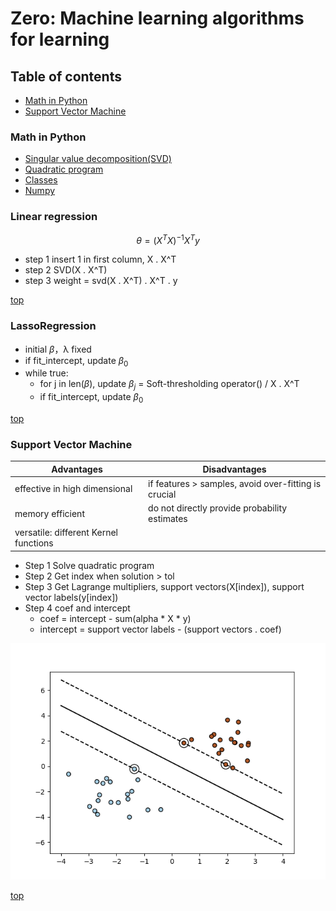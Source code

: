 # Zero: Machine learning algorithms for learning

## Table of contents
- [Math in Python](#Math-in-Python)
- [Support Vector Machine](#Support-Vector-Machine)

### Math in Python
- [Singular value decomposition(SVD)](./docs/singular_value_decomposition.py)
- [Quadratic program](./docs/quadratic_program.py)
- [Classes](./docs/python_class.py)
- [Numpy](./docs/python_numpy.py)

### Linear regression
$${\theta=(X^TX)^{-1}X^Ty}$$
- step 1 insert 1 in first column, X . X^T
- step 2 SVD(X . X^T)
- step 3 weight = svd(X . X^T) . X^T . y

[top](#Table-of-contents)

### LassoRegression
- initial $\beta$，λ fixed
- if fit_intercept, update $\beta_0$
- while true:
  - for j in len($\beta$), update $\beta_j$ = Soft-thresholding operator() / X . X^T
  - if fit_intercept, update $\beta_0$

[top](#Table-of-contents)

### Support Vector Machine
| Advantages | Disadvantages |
|---|---|
| effective in high dimensional | if features > samples, avoid over-fitting is crucial |
| memory efficient| do not directly provide probability estimates |
| versatile: different Kernel functions |  |

* Step 1 Solve quadratic program
* Step 2 Get index when solution > tol
* Step 3 Get Lagrange multipliers, support vectors(X[index]), support vector labels(y[index])
* Step 4 coef and intercept
  * coef = intercept - sum(alpha * X * y)
  * intercept = support vector labels - (support vectors . coef)

![](../examples/example_svm.png)

[top](#Table-of-contents)

